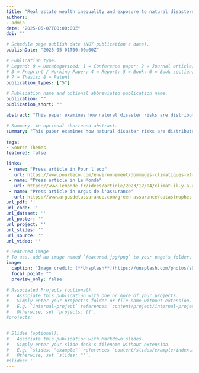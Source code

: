 ```yaml
---
title: "Real estate wealth inequality and exposure to natural disasters"
authors:
- admin
date: "2025-05-07T00:00:00Z"
doi: ""

# Schedule page publish date (NOT publication's date).
publishDate: "2025-05-01T00:00:00Z"

# Publication type.
# Legend: 0 = Uncategorized; 1 = Conference paper; 2 = Journal article;
# 3 = Preprint / Working Paper; 4 = Report; 5 = Book; 6 = Book section;
# 7 = Thesis; 8 = Patent
publication_types: ["5"]

# Publication name and optional abbreviated publication name.
publication: ""
publication_short: ""

abstract: "This paper examines how natural disaster risks are distributed across tenants, owner-occupants, and owners of rental, second, and vacant homes. Prior studies, relying on aggregate income data and focusing only on residents, typically find that low-income households are more exposed to flooding. However, this approach overlooks half of the exposed housing stock--owned by non-residents. Using dwelling-level data covering the entire French housing market, I document large disparities in exposure to flooding and subsidence. Once properties owned by non-residents are included, flood risk appears to disproportionately affect second-home owners, while subsidence mainly affects single-property homeowners. These ownership patterns have important policy implications. First, untargeted flood insurance subsidies tend to benefit second-home owners, whereas subsidence coverage mainly supports owner-occupants. Second, using a new approach to estimate risk discounts, I show that natural disaster risks are not priced into properties owned by absentee landlords, driving about 15% of the total overvaluation in flood-prone areas. Finally, place-based adaptation policies such as building resilient defenses may fail to target the most critical areas if ownership structures are ignored."

# Summary. An optional shortened abstract.
summary: "This paper examines how natural disaster risks are distributed across tenants, owner-occupants, and owners of rental, second, and vacant homes. Prior studies, relying on aggregate income data and focusing only on residents, typically find that low-income households are more exposed to flooding. However, this approach overlooks half of the exposed housing stock--owned by non-residents. Using dwelling-level data covering the entire French housing market, I document large disparities in exposure to flooding and subsidence. Once properties owned by non-residents are included, flood risk appears to disproportionately affect second homes, while subsidence mainly affects owner-occupied dwellings. These patterns have important policy implications. First, untargeted flood insurance subsidies tend to benefit second-homes, whereas subsidence coverage mainly supports owner-occupied dwellings. Second, using a new approach to estimate risk discounts, I show that natural disaster risks are not priced into rental, second and vacant properties, driving about 15% of the total overvaluation in flood-prone areas. Finally, place-based adaptation policies such as building resilient defenses may fail to target the most critical areas if ownership structures are ignored."

tags:
- Source Themes
featured: false

links:
 - name: "Press article in Pour l'eco"
   url: https://www.pourleco.com/environnement/dommages-climatiques-et-si-les-assureurs-ne-pouvaient-plus-assurer
 - name: "Press article in Le Monde"
   url: https://www.lemonde.fr/idees/article/2023/12/04/climat-il-y-a-urgence-a-preciser-les-contours-et-l-organisation-de-la-protection-sociale-ecologique-du-xxi-siecle_6203834_3232.html
 - name: "Press article in Argus de l'assurance"
   url: https://www.argusdelassurance.com/green-assurance/catastrophes-naturelles/indemnisation-des-catastrophes-naturelles-faut-il-sacrifier-les-residences-secondaires.235990
url_pdf: ''
url_code: ''
url_dataset: ''
url_poster: ''
url_project: ''
url_slides: ''
url_source: ''
url_video: ''

# Featured image
# To use, add an image named `featured.jpg/png` to your page's folder. 
image:
  caption: 'Image credit: [**Unsplash**](https://unsplash.com/photos/s9CC2SKySJM)'
  focal_point: ""
  preview_only: false

# Associated Projects (optional).
#   Associate this publication with one or more of your projects.
#   Simply enter your project's folder or file name without extension.
#   E.g. `internal-project` references `content/project/internal-project/index.md`.
#   Otherwise, set `projects: []`.
#projects:


# Slides (optional).
#   Associate this publication with Markdown slides.
#   Simply enter your slide deck's filename without extension.
#   E.g. `slides: "example"` references `content/slides/example/index.md`.
#   Otherwise, set `slides: ""`.
#slides: ''
---
```


